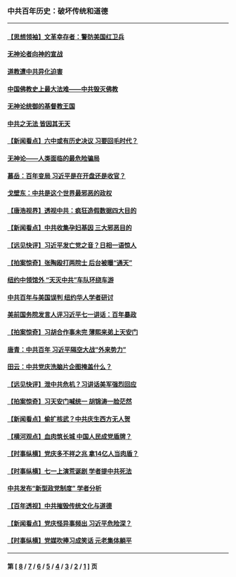 ### 中共百年历史：破坏传统和道德
---
#### [【思想领袖】文革幸存者：警防美国红卫兵](../../pages/nf1176114/n13339289.md?12060430) 
#### [无神论者向神的宣战](../../pages/nf1176114/n13281535.md?12060430) 
#### [道教遭中共异化迫害](../../pages/nf1176114/n13281463.md?12060430) 
#### [中国佛教史上最大法难——中共毁灭佛教](../../pages/nf1176114/n13281397.md?12060430) 
#### [无神论统御的基督教王国](../../pages/nf1176114/n13281280.md?12060430) 
#### [中共之无法 皆因其无天](../../pages/nf1176114/n13281088.md?12060430) 
#### [【新闻看点】六中或有历史决议 习要回毛时代？](../../pages/nf1176114/n13222895.md?12060430) 
#### [无神论——人类面临的最危险骗局](../../pages/nf1176114/n13196137.md?12060430) 
#### [慕岳：百年变局 习近平是在开盘还是收官？](../../pages/nf1176114/n13206516.md?12060430) 
#### [戈壁东：中共是这个世界最邪恶的政权](../../pages/nf1176114/n13085641.md?12060430) 
#### [【唐浩视界】透视中共：疯狂造假数据四大目的](../../pages/nf1176114/n13080590.md?12060430) 
#### [【新闻看点】中共收集孕妇基因 三大邪恶目的](../../pages/nf1176114/n13077182.md?12060430) 
#### [【远见快评】习近平发亡党之音？日相一语惊人](../../pages/nf1176114/n13074809.md?12060430) 
#### [【拍案惊奇】张陶殴打两院士 后台被曝“通天”](../../pages/nf1176114/n13070496.md?12060430) 
#### [纽约中领馆外 “天灭中共”车队环绕车游](../../pages/nf1176114/n13070693.md?12060430) 
#### [中共百年与美国误判 纽约华人学者研讨](../../pages/nf1176114/n13067969.md?12060430) 
#### [美前国务院发言人评习近平七一讲话：百年暴政](../../pages/nf1176114/n13066986.md?12060430) 
#### [【拍案惊奇】习胡合作事未完 薄熙来弟上天安门](../../pages/nf1176114/n13065867.md?12060430) 
#### [唐青：中共百年 习近平隔空大战“外来势力”](../../pages/nf1176114/n13065976.md?12060430) 
#### [田云：中共党庆洗脑片企图掩盖什么？](../../pages/nf1176114/n13064395.md?12060430) 
#### [【远见快评】泄中共危机？习讲话美军强烈回应](../../pages/nf1176114/n13064269.md?12060430) 
#### [【拍案惊奇】习天安门喊统一 胡锦涛一脸茫然](../../pages/nf1176114/n13063233.md?12060430) 
#### [【新闻看点】偷扩核武？中共庆生西方无人贺](../../pages/nf1176114/n13061263.md?12060430) 
#### [【横河观点】血肉筑长城 中国人民成党盾牌？](../../pages/nf1176114/n13061779.md?12060430) 
#### [【时事纵横】党庆多不祥之兆 拿14亿人当肉盾？](../../pages/nf1176114/n13061709.md?12060430) 
#### [【时事纵横】七一上演荒诞剧 学者提中共死法](../../pages/nf1176114/n13058990.md?12060430) 
#### [中共发布“新型政党制度” 学者分析](../../pages/nf1176114/n13056354.md?12060430) 
#### [【百年透视】中共摧毁传统文化与道德](../../pages/nf1176114/n13057253.md?12060430) 
#### [【新闻看点】党庆怪异事频出 习近平危险深？](../../pages/nf1176114/n13056781.md?12060430) 
#### [【时事纵横】党媒吹捧习成笑话 元老集体躺平](../../pages/nf1176114/n13056792.md?12060430) 

---
#### 第 [ [8](./8.md?12060430) / [7](./7.md?12060430) / [6](./6.md?12060430) / [5](./5.md?12060430) / [4](./4.md?12060430) / [3](./3.md?12060430) / [2](./2.md?12060430) / [1](./1.md?12060430) ] 页
